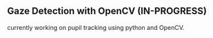 ## Gaze Detection with OpenCV (IN-PROGRESS)
currently working on pupil tracking using python and OpenCV.
